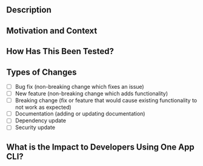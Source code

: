 <!--- Provide a general summary of your changes in the Title above -->

## Description
<!--- Describe your changes in detail -->

## Motivation and Context
<!--- What problem does it solve? Why is this change required? -->
<!--- If it fixes an open issue, please provide the link to the issue here. -->

## How Has This Been Tested?
<!--- Please describe in detail how you tested your changes. -->
<!--- Include details of your testing environment, tests ran to see how -->
<!--- your change affects other areas of the code, etc. -->

## Types of Changes
<!--- What types of changes does your code introduce? Put an `x` in all the boxes that apply: -->
- [ ] Bug fix (non-breaking change which fixes an issue)
- [ ] New feature (non-breaking change which adds functionality)
- [ ] Breaking change (fix or feature that would cause existing functionality to not work as expected)
- [ ] Documentation (adding or updating documentation)
- [ ] Dependency update
- [ ] Security update

## What is the Impact to Developers Using One App CLI?
<!--- Please describe how your changes impacts developers using One App CLI. -->